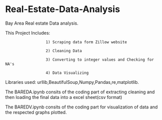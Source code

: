 # Real-Estate-Data-Analysis
Bay Area Real estate Data analysis.

This Project Includes:
                      
                      1) Scraping data form Zillow website 
                      
                      2) Cleaning Data 
                      
                      3) Converting to integer values and Checking for NA's
                      
                      4) Data Visualizing

Libraries used: urllib,BeautifulSoup,Numpy,Pandas,re,matplotlib.

The BAREDA.ipynb consits of the coding part of extracting cleaning and then loading the final data into a excel sheet(csv format)

The BAREDV.ipynb consits of the coding part for visualization of data and the respected graphs plotted.
